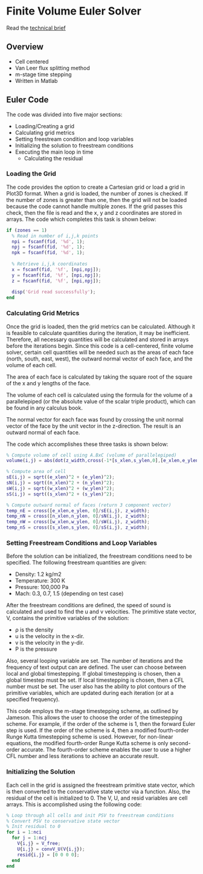 # Finite Volume Euler Solver
Read the [technical brief](https://github.com/robojafar/euler_solver/blob/master/euler_solver.pdf)

## Overview
- Cell centered
- Van Leer flux splitting method
- m-stage time stepping
- Written in Matlab



## Euler Code
The code was divided into five major sections:
- Loading/Creating a grid
- Calculating grid metrics
- Setting freestream condition and loop variables
- Initializing the solution to freestream conditions
- Executing the main loop in time
  - Calculating the residual
  
### Loading the Grid
The code provides the option to create a Cartesian grid or load a grid in Plot3D format. When a grid is loaded, the number of zones is checked. If the number of zones is greater than one, then the grid will not be loaded because the code cannot handle multiple zones. If the grid passes this check, then the file is read and the x, y and z coordinates are stored in arrays. The code which completes this task is shown below:
```Matlab
if (zones == 1)
  % Read in number of i,j,k points
  npi = fscanf(fid, '%d', 1);
  npj = fscanf(fid, '%d', 1);
  npk = fscanf(fid, '%d', 1);
  
  % Retrieve i,j,k coordinates
  x = fscanf(fid, '%f', [npi,npj]);
  y = fscanf(fid, '%f', [npi,npj]);
  z = fscanf(fid, '%f', [npi,npj]);
  
  disp('Grid read successfully');
end
```

### Calculating Grid Metrics
Once the grid is loaded, then the grid metrics can be calculated. Although it is feasible to calculate quantities during the iteration, it may be inefficient. Therefore, all necessary quantities will be calculated and stored in arrays before the iterations begin. Since this code is a cell-centered, finite volume solver, certain cell quantities will be needed such as the areas of each face (north, south, east, west), the outward normal vector of each face, and the volume of each cell.

The area of each face is calculated by taking the square root of the square of the x and y lengths of the face.

The volume of each cell is calculated using the formula for the volume of a parallelepiped (or the absolute value of the scalar triple product), which can be found in any calculus book.

The normal vector for each face was found by crossing the unit normal vector of the face by the unit vector in the z-direction. The result is an outward normal of each face.

The code which accomplishes these three tasks is shown below:

```Matlab
% Compute volume of cell using A.BxC (volume of parallelepiped)
volume(i,j) = abs(dot(z_width,cross(-1*[s_xlen,s_ylen,0],[e_xlen,e_ylen,0]))); 

% Compute area of cell 
sE(i,j) = sqrt((e_xlen)^2 + (e_ylen)^2); 
sN(i,j) = sqrt((n_xlen)^2 + (n_ylen)^2); 
sW(i,j) = sqrt((w_xlen)^2 + (w_ylen)^2); 
sS(i,j) = sqrt((s_xlen)^2 + (s_ylen)^2); 

% Compute outward normal of faces (return 3 component vector) 
temp_nE = cross([e_xlen,e_ylen, 0]/sE(i,j), z_width); 
temp_nN = cross([n_xlen,n_ylen, 0]/sN(i,j), z_width); 
temp_nW = cross([w_xlen,w_ylen, 0]/sW(i,j), z_width); 
temp_nS = cross([s_xlen,s_ylen, 0]/sS(i,j), z_width);
```

### Setting Freestream Conditions and Loop Variables
Before the solution can be initialized, the freestream conditions need to be specified. The following freestream quantities are given:
- Density: 1.2 kg/m2
- Temperature: 300 K
- Pressure: 100,000 Pa
- Mach: 0.3, 0.7, 1.5 (depending on test case)

After the freestream conditions are defined, the speed of sound is calculated and used to find the u and v velocities. The primitive state vector, V, contains the primitive variables of the solution: 
- ρ is the density
- u is the velocity in the x-dir.
- v is the velocity in the y-dir.
- P is the pressure

Also, several looping variable are set. The number of iterations and the frequency of text output can are defined. The user can choose between local and global timestepping. If global timestepping is chosen, then a global timestep must be set. If local timestepping is chosen, then a CFL number must be set. The user also has the ability to plot contours of the primitive variables, which are updated during each iteration (or at a specified frequency).

This code employs the m-stage timestepping scheme, as outlined by Jameson. This allows the user to choose the order of the timestepping scheme. For example, if the order of the scheme is 1, then the forward Euler step is used. If the order of the scheme is 4, then a modified fourth-order Runge Kutta timestepping scheme is used. However, for non-linear equations, the modified fourth-order Runge Kutta scheme is only second-order accurate. The fourth-order scheme enables the user to use a higher CFL number and less iterations to achieve an accurate result.

### Initializing the Solution
Each cell in the grid is assigned the freestream primitive state vector, which is then converted to the conservative state vector via a function. Also, the residual of the cell is initialized to 0. The V, U, and resid variables are cell arrays. This is accomplished using the following code:

```Matlab
% Loop through all cells and init PSV to freestream conditions
% Convert PSV to conservative state vector
% Init residual to 0
for i = 1:nci
  for j = 1:ncj
    V{i,j} = V_free;
    U{i,j} = convV_U(V{i,j});
    resid{i,j} = [0 0 0 0];
  end
end
```
